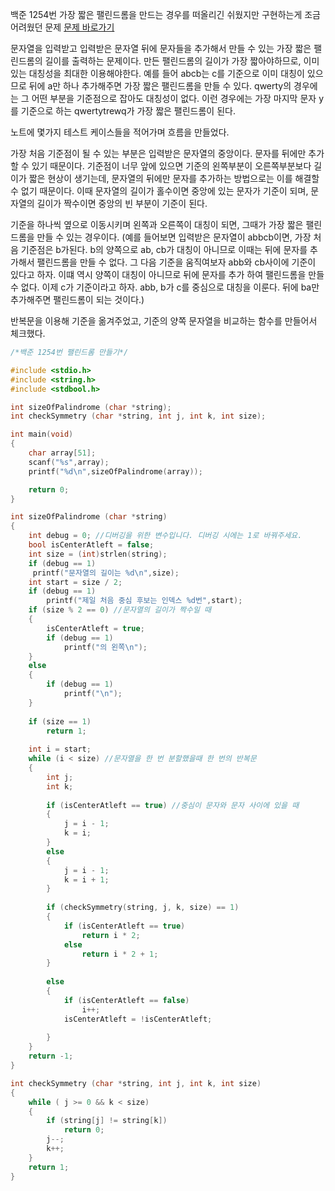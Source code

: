 백준 1254번 
가장 짧은 팰린드롬을 만드는 경우를 떠올리긴 쉬웠지만 구현하는게 조금 어려웠던 문제
[문제 바로가기](https://www.acmicpc.net/problem/1254)

문자열을 입력받고 입력받은 문자열 뒤에 문자들을 추가해서 만들 수 있는 가장 짧은 팰린드롬의 길이를 출력하는 문제이다.
만든 팰린드롬의 길이가 가장 짧아야하므로, 이미 있는 대칭성을 최대한 이용해야한다. 예를 들어 abcb는 c를 기준으로 
이미 대칭이 있으므로 뒤에 a만 하나 추가해주면 가장 짧은 팰린드롬을 만들 수 있다. qwerty의 경우에는 그 어떤 부분을
기준점으로 잡아도 대칭성이 없다. 이런 경우에는 가장 마지막 문자 y를 기준으로 하는 qwertytrewq가 가장 짧은
팰린드롬이 된다. 

노트에 몇가지 테스트 케이스들을 적어가며 흐름을 만들었다.

가장 처음 기준점이 될 수 있는 부분은 입력받은 문자열의 중앙이다. 문자를 뒤에만 추가할 수 있기 때문이다. 기준점이 너무
앞에 있으면 기준의 왼쪽부분이 오른쪽부분보다 길이가 짧은 현상이 생기는데, 문자열의 뒤에만 문자를 추가하는 방법으로는
이를 해결할 수 없기 때문이다. 이때 문자열의 길이가 홀수이면 중앙에 있는 문자가
기준이 되며, 문자열의 길이가 짝수이면 중앙의 빈 부분이 기준이 된다.

 기준을 하나씩 옆으로 이동시키며 왼쪽과 오른쪽이 대칭이 되면, 그때가 가장 짧은 팰린드롬을 만들 수 있는 경우이다.
 (예를 들어보면 입력받은 문자열이 abbcb이면, 가장 처음 기준점은 b가된다. b의 양쪽으로 ab, cb가 대칭이 아니므로
 이때는 뒤에 문자를 추가해서 팰린드롬을 만들 수 없다.
 그 다음 기준을 움직여보자 abb와 cb사이에 기준이 있다고 하자. 이떄 역시 양쪽이 대칭이 아니므로 뒤에 문자를 추가
 하여 팰린드롬을 만들 수 없다. 이제 c가 기준이라고 하자. abb, b가 c를 중심으로 대칭을 이룬다. 뒤에 ba만 추가해주면
 팰린드롬이 되는 것이다.)

 반복문을 이용해 기준을 옮겨주었고, 기준의 양쪽 문자열을 비교하는 함수를 만들어서 체크했다.

 


```c
/*백준 1254번 팰린드롬 만들기*/

#include <stdio.h>
#include <string.h>
#include <stdbool.h>

int sizeOfPalindrome (char *string);
int checkSymmetry (char *string, int j, int k, int size);

int main(void)
{
    char array[51];
    scanf("%s",array);
    printf("%d\n",sizeOfPalindrome(array));

    return 0;
}

int sizeOfPalindrome (char *string)
{
    int debug = 0; //디버깅을 위한 변수입니다. 디버깅 시에는 1로 바꿔주세요.
    bool isCenterAtleft = false;
    int size = (int)strlen(string);
    if (debug == 1)
     printf("문자열의 길이는 %d\n",size);
    int start = size / 2;
    if (debug == 1)
        printf("제일 처음 중심 후보는 인덱스 %d번",start);
    if (size % 2 == 0) //문자열의 길이가 짝수일 때
    {
        isCenterAtleft = true;
        if (debug == 1)
            printf("의 왼쪽\n");
    }
    else
    {
        if (debug == 1)
            printf("\n");
    }
    
    if (size == 1)
        return 1;
       
    int i = start;
    while (i < size) //문자열을 한 번 분할했을때 한 번의 반복문
    {
        int j;
        int k;
        
        if (isCenterAtleft == true) //중심이 문자와 문자 사이에 있을 때
        {
            j = i - 1;
            k = i;
        }
        else
        {
            j = i - 1;
            k = i + 1;
        }
        
        if (checkSymmetry(string, j, k, size) == 1)
        {
            if (isCenterAtleft == true)
                return i * 2;
            else
                return i * 2 + 1;
        }
        
        else
        {
            if (isCenterAtleft == false)
                i++;
            isCenterAtleft = !isCenterAtleft;
                
        }
    }
    return -1;
}

int checkSymmetry (char *string, int j, int k, int size)
{
    while ( j >= 0 && k < size)
    {
        if (string[j] != string[k])
            return 0;
        j--;
        k++;
    }
    return 1;
}

```


